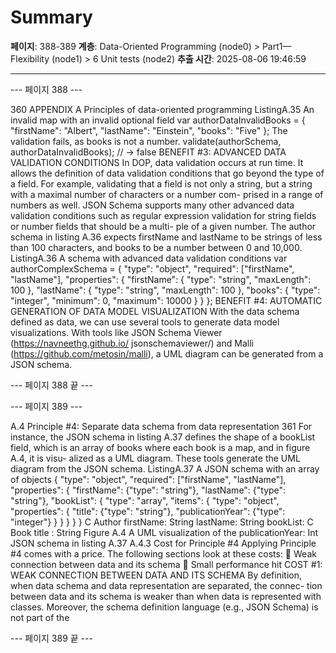 # Summary

**페이지**: 388-389
**계층**: Data-Oriented Programming (node0) > Part1—Flexibility (node1) > 6 Unit tests (node2)
**추출 시간**: 2025-08-06 19:46:59

---


--- 페이지 388 ---

360 APPENDIX A Principles of data-oriented programming
ListingA.35 An invalid map with an invalid optional field
var authorDataInvalidBooks = {
"firstName": "Albert",
"lastName": "Einstein",
"books": "Five"
}; The validation fails,
as books is not a
number.
validate(authorSchema, authorDataInvalidBooks);
// → false
BENEFIT #3: ADVANCED DATA VALIDATION CONDITIONS
In DOP, data validation occurs at run time. It allows the definition of data validation
conditions that go beyond the type of a field. For example, validating that a field is not
only a string, but a string with a maximal number of characters or a number com-
prised in a range of numbers as well.
JSON Schema supports many other advanced data validation conditions such as
regular expression validation for string fields or number fields that should be a multi-
ple of a given number. The author schema in listing A.36 expects firstName and
lastName to be strings of less than 100 characters, and books to be a number between
0 and 10,000.
ListingA.36 A schema with advanced data validation conditions
var authorComplexSchema = {
"type": "object",
"required": ["firstName", "lastName"],
"properties": {
"firstName": {
"type": "string",
"maxLength": 100
},
"lastName": {
"type": "string",
"maxLength": 100
},
"books": {
"type": "integer",
"minimum": 0,
"maximum": 10000
}
}
};
BENEFIT #4: AUTOMATIC GENERATION OF DATA MODEL VISUALIZATION
With the data schema defined as data, we can use several tools to generate data model
visualizations. With tools like JSON Schema Viewer (https://navneethg.github.io/
jsonschemaviewer/) and Malli (https://github.com/metosin/malli), a UML diagram
can be generated from a JSON schema.

--- 페이지 388 끝 ---


--- 페이지 389 ---

A.4 Principle #4: Separate data schema from data representation 361
For instance, the JSON schema in listing A.37 defines the shape of a bookList
field, which is an array of books where each book is a map, and in figure A.4, it is visu-
alized as a UML diagram. These tools generate the UML diagram from the JSON
schema.
ListingA.37 A JSON schema with an array of objects
{
"type": "object",
"required": ["firstName", "lastName"],
"properties": {
"firstName": {"type": "string"},
"lastName": {"type": "string"},
"bookList": {
"type": "array",
"items": {
"type": "object",
"properties": {
"title": {"type": "string"},
"publicationYear": {"type": "integer"}
}
}
}
}
}
C Author
firstName: String
lastName: String
bookList: <Book>
C Book
title : String
Figure A.4 A UML visualization of the
publicationYear: Int
JSON schema in listing A.37
A.4.3 Cost for Principle #4
Applying Principle #4 comes with a price. The following sections look at these costs:
 Weak connection between data and its schema
 Small performance hit
COST #1: WEAK CONNECTION BETWEEN DATA AND ITS SCHEMA
By definition, when data schema and data representation are separated, the connec-
tion between data and its schema is weaker than when data is represented with classes.
Moreover, the schema definition language (e.g., JSON Schema) is not part of the

--- 페이지 389 끝 ---
